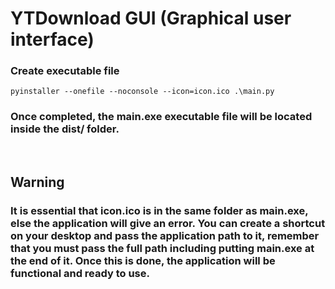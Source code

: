 # YTDownload GUI (Graphical user interface)

### Create executable file
```
pyinstaller --onefile --noconsole --icon=icon.ico .\main.py
```

### Once completed, the main.exe executable file will be located inside the dist/ folder.
<br>

## Warning
### It is essential that icon.ico is in the same folder as main.exe, else the application will give an error. You can create a shortcut on your desktop and pass the application path to it, remember that you must pass the full path including putting main.exe at the end of it. Once this is done, the application will be functional and ready to use.